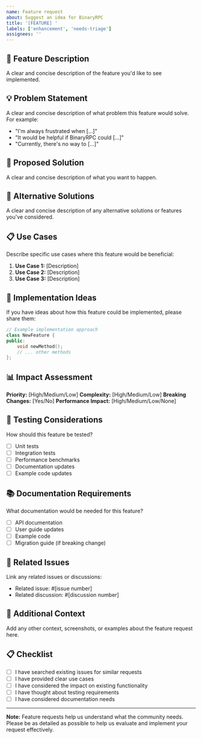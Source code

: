 ```yaml
---
name: Feature request
about: Suggest an idea for BinaryRPC
title: '[FEATURE] '
labels: ['enhancement', 'needs-triage']
assignees: ''
---
```


## 🚀 Feature Description

A clear and concise description of the feature you'd like to see implemented.

## 💡 Problem Statement

A clear and concise description of what problem this feature would solve. For example:
- "I'm always frustrated when [...]"
- "It would be helpful if BinaryRPC could [...]"
- "Currently, there's no way to [...]"

## 🎯 Proposed Solution

A clear and concise description of what you want to happen.

## 🔄 Alternative Solutions

A clear and concise description of any alternative solutions or features you've considered.

## 📋 Use Cases

Describe specific use cases where this feature would be beneficial:

1. **Use Case 1:** [Description]
2. **Use Case 2:** [Description]
3. **Use Case 3:** [Description]

## 🔧 Implementation Ideas

If you have ideas about how this feature could be implemented, please share them:

```cpp
// Example implementation approach
class NewFeature {
public:
    void newMethod();
    // ... other methods
};
```

## 📊 Impact Assessment

**Priority:** [High/Medium/Low]
**Complexity:** [High/Medium/Low]
**Breaking Changes:** [Yes/No]
**Performance Impact:** [High/Medium/Low/None]

## 🧪 Testing Considerations

How should this feature be tested?

- [ ] Unit tests
- [ ] Integration tests
- [ ] Performance benchmarks
- [ ] Documentation updates
- [ ] Example code updates

## 📚 Documentation Requirements

What documentation would be needed for this feature?

- [ ] API documentation
- [ ] User guide updates
- [ ] Example code
- [ ] Migration guide (if breaking change)

## 🔗 Related Issues

Link any related issues or discussions:
- Related issue: #[issue number]
- Related discussion: #[discussion number]

## 📝 Additional Context

Add any other context, screenshots, or examples about the feature request here.

## 📋 Checklist

- [ ] I have searched existing issues for similar requests
- [ ] I have provided clear use cases
- [ ] I have considered the impact on existing functionality
- [ ] I have thought about testing requirements
- [ ] I have considered documentation needs

---

**Note:** Feature requests help us understand what the community needs. Please be as detailed as possible to help us evaluate and implement your request effectively. 